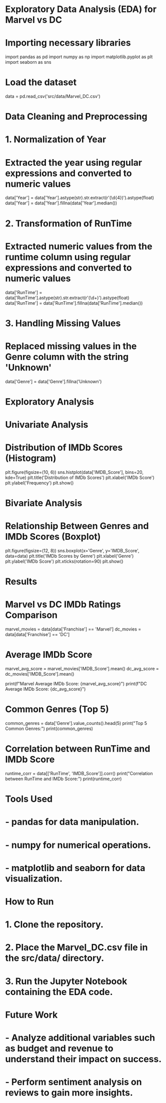 # Exploratory Data Analysis (EDA) for Marvel vs DC

# Importing necessary libraries

import pandas as pd
import numpy as np
import matplotlib.pyplot as plt
import seaborn as sns

# Load the dataset

data = pd.read_csv('src/data/Marvel_DC.csv')

# Data Cleaning and Preprocessing

# 1. Normalization of Year

# Extracted the year using regular expressions and converted to numeric values

data['Year'] = data['Year'].astype(str).str.extract(r'(\d{4})').astype(float)
data['Year'] = data['Year'].fillna(data['Year'].median())

# 2. Transformation of RunTime

# Extracted numeric values from the runtime column using regular expressions and converted to numeric values

data['RunTime'] = data['RunTime'].astype(str).str.extract(r'(\d+)').astype(float)
data['RunTime'] = data['RunTime'].fillna(data['RunTime'].median())

# 3. Handling Missing Values

# Replaced missing values in the Genre column with the string 'Unknown'

data['Genre'] = data['Genre'].fillna('Unknown')

# Exploratory Analysis

# Univariate Analysis

# Distribution of IMDb Scores (Histogram)

plt.figure(figsize=(10, 6))
sns.histplot(data['IMDB_Score'], bins=20, kde=True)
plt.title('Distribution of IMDb Scores')
plt.xlabel('IMDb Score')
plt.ylabel('Frequency')
plt.show()

# Bivariate Analysis

# Relationship Between Genres and IMDb Scores (Boxplot)

plt.figure(figsize=(12, 8))
sns.boxplot(x='Genre', y='IMDB_Score', data=data)
plt.title('IMDb Scores by Genre')
plt.xlabel('Genre')
plt.ylabel('IMDb Score')
plt.xticks(rotation=90)
plt.show()

# Results

# Marvel vs DC IMDb Ratings Comparison

marvel_movies = data[data['Franchise'] == 'Marvel']
dc_movies = data[data['Franchise'] == 'DC']

# Average IMDb Score

marvel_avg_score = marvel_movies['IMDB_Score'].mean()
dc_avg_score = dc_movies['IMDB_Score'].mean()

print(f"Marvel Average IMDb Score: {marvel_avg_score}")
print(f"DC Average IMDb Score: {dc_avg_score}")

# Common Genres (Top 5)

common_genres = data['Genre'].value_counts().head(5)
print("Top 5 Common Genres:")
print(common_genres)

# Correlation between RunTime and IMDb Score

runtime_corr = data[['RunTime', 'IMDB_Score']].corr()
print("Correlation between RunTime and IMDb Score:")
print(runtime_corr)

# Tools Used

# - pandas for data manipulation.

# - numpy for numerical operations.

# - matplotlib and seaborn for data visualization.

# How to Run

# 1. Clone the repository.

# 2. Place the Marvel_DC.csv file in the src/data/ directory.

# 3. Run the Jupyter Notebook containing the EDA code.

# Future Work

# - Analyze additional variables such as budget and revenue to understand their impact on success.

# - Perform sentiment analysis on reviews to gain more insights.
